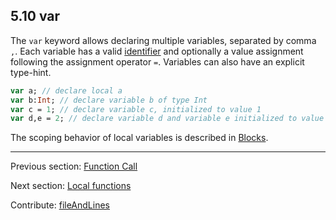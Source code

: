 ## 5.10 var

The `var` keyword allows declaring multiple variables, separated by comma `,`. Each variable has a valid [identifier](dictionary.md#define-identifier) and optionally a value assignment following the assignment operator `=`. Variables can also have an explicit type-hint.

```haxe
var a; // declare local a
var b:Int; // declare variable b of type Int
var c = 1; // declare variable c, initialized to value 1
var d,e = 2; // declare variable d and variable e initialized to value 2
```

The scoping behavior of local variables is described in [Blocks](expression-block.md).

---

Previous section: [Function Call](expression-function-call.md)

Next section: [Local functions](expression-function.md)

Contribute: [fileAndLines](https://github.com/HaxeFoundation/HaxeManual/blob/master/05-expressions.tex#L155-155)